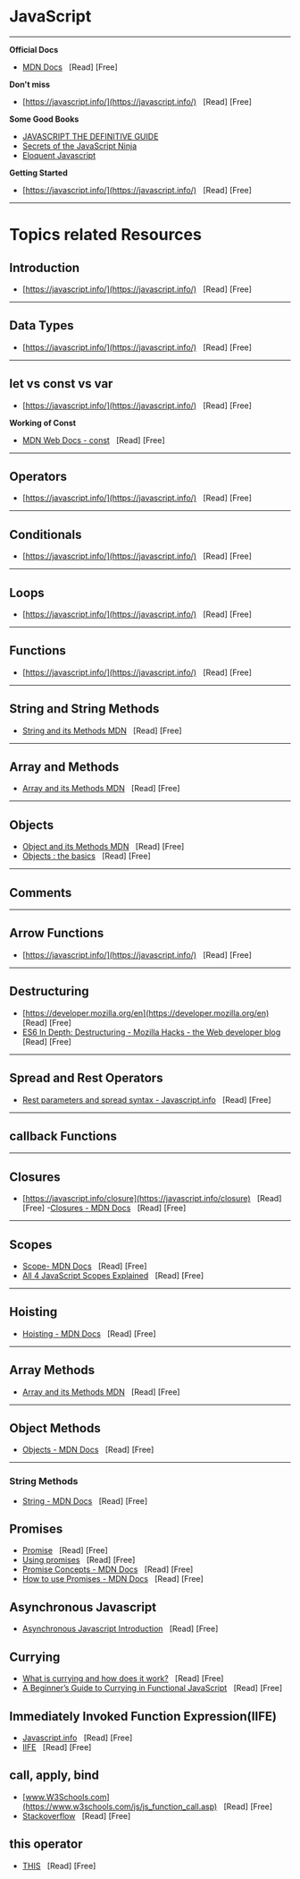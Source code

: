 # JavaScript
****
**Official Docs** 

- [MDN Docs](https://developer.mozilla.org/en-US/docs/Web/JavaScript)  &nbsp; [Read] [Free]  




**Don\'t miss**

- [https://javascript.info/](https://javascript.info/)  &nbsp; [Read] [Free]


**Some Good Books**
- [JAVASCRIPT THE DEFINITIVE GUIDE ](https://amzn.to/4f9sa6Y)
- [Secrets of the JavaScript Ninja](https://amzn.to/45kQxep)
- [Eloquent Javascript](https://amzn.to/4opBUOP)



**Getting Started** 

- [https://javascript.info/](https://javascript.info/)  &nbsp; [Read] [Free]

**************************






# Topics related Resources


## Introduction
- [https://javascript.info/](https://javascript.info/)  &nbsp; [Read] [Free]

***
## Data Types
- [https://javascript.info/](https://javascript.info/)  &nbsp; [Read] [Free]

***
## let vs const vs var
- [https://javascript.info/](https://javascript.info/)  &nbsp; [Read] [Free]

**Working of Const**
- [MDN Web Docs - const](https://developer.mozilla.org/en-US/docs/Web/JavaScript/Reference/Statements/const) &nbsp; [Read] [Free]
***
## Operators
- [https://javascript.info/](https://javascript.info/)  &nbsp; [Read] [Free]

***
## Conditionals
- [https://javascript.info/](https://javascript.info/)  &nbsp; [Read] [Free]

***
## Loops
- [https://javascript.info/](https://javascript.info/)  &nbsp; [Read] [Free]

***
## Functions
- [https://javascript.info/](https://javascript.info/)  &nbsp; [Read] [Free]

***
## String and String Methods
- [String and its Methods MDN](https://developer.mozilla.org/en-US/docs/Web/JavaScript/Reference/Global_Objects/String)   &nbsp; [Read] [Free]
***
## Array and Methods
- [Array and its Methods MDN](https://developer.mozilla.org/en-US/docs/Web/JavaScript/Reference/Global_Objects/Array) &nbsp; [Read] [Free]
***
## Objects
- [Object and its Methods MDN](https://developer.mozilla.org/en-US/docs/Web/JavaScript/Reference/Global_Objects/Object) &nbsp; [Read] [Free]
- [Objects : the basics](https://javascript.info/object-basics) &nbsp; [Read] [Free]
***
## Comments

***

## Arrow Functions
- [https://javascript.info/](https://javascript.info/)  &nbsp; [Read] [Free]
***
## Destructuring
- [https://developer.mozilla.org/en](https://developer.mozilla.org/en) &nbsp; [Read] [Free]
- [ES6 In Depth: Destructuring - Mozilla Hacks - the Web developer blog](https://hacks.mozilla.org/2015/05/es6-in-depth-destructuring/) &nbsp; [Read] [Free]

***
## Spread and Rest Operators
- [Rest parameters and spread syntax - Javascript.info](https://javascript.info/rest-parameters-spread) &nbsp; [Read] [Free]
***
## callback Functions
***
## Closures
- [https://javascript.info/closure](https://javascript.info/closure) &nbsp; [Read] [Free]
-[Closures - MDN Docs](https://developer.mozilla.org/en-US/docs/Web/JavaScript/Guide/Closures) &nbsp; [Read] [Free]
***
## Scopes
- [Scope- MDN Docs](https://developer.mozilla.org/en-US/docs/Glossary/Scope) &nbsp; [Read] [Free]
- [All 4 JavaScript Scopes Explained](https://blog.webdevsimplified.com/2022-10/js-scoping/) &nbsp; [Read] [Free]
***
## Hoisting
- [Hoisting - MDN Docs](https://developer.mozilla.org/en-US/docs/Glossary/Hoisting) &nbsp; [Read] [Free]
***
## Array Methods
- [Array and its Methods MDN](https://developer.mozilla.org/en-US/docs/Web/JavaScript/Reference/Global_Objects/Array) &nbsp; [Read] [Free]

***
## Object Methods
- [Objects - MDN Docs](https://developer.mozilla.org/en-US/docs/Web/JavaScript/Reference/Global_Objects/Object) &nbsp; [Read] [Free]

***
### String Methods
- [String - MDN Docs](https://developer.mozilla.org/en-US/docs/Web/JavaScript/Reference/Global_Objects/String) &nbsp; [Read] [Free]



## Promises
- [Promise](https://javascript.info/promise-basics) &nbsp; [Read] [Free]
- [Using promises](https://developer.mozilla.org/en-US/docs/Web/JavaScript/Guide/Using_promises) &nbsp; [Read] [Free]
- [Promise Concepts - MDN Docs](https://developer.mozilla.org/en-US/docs/Web/JavaScript/Reference/Global_Objects/Promise) &nbsp; [Read] [Free]
- [How to use Promises - MDN Docs](https://developer.mozilla.org/en-US/docs/Learn_web_development/Extensions/Async_JS/Promises) &nbsp; [Read] [Free]

## Asynchronous Javascript
- [Asynchronous Javascript Introduction](https://developer.mozilla.org/en-US/docs/Learn_web_development/Extensions/Async_JS/Introducing)  &nbsp; [Read]  [Free]
## Currying
- [What is currying and how does it work?](https://www.greatfrontend.com/questions/quiz/what-is-currying-and-how-does-it-work) &nbsp; [Read] [Free] 
- [A Beginner’s Guide to Currying in Functional JavaScript](https://www.sitepoint.com/currying-in-functional-javascript/) &nbsp; [Read] [Free]

## Immediately Invoked Function Expression(IIFE)
- [Javascript.info](https://javascript.info/var) &nbsp; [Read] [Free]
- [IIFE](https://developer.mozilla.org/en-US/docs/Glossary/IIFE) &nbsp; [Read] [Free]


## call, apply, bind
- [www.W3Schools.com](https://www.w3schools.com/js/js_function_call.asp) &nbsp; [Read] [Free]
- [Stackoverflow](https://stackoverflow.com/questions/15455009/javascript-call-apply-vs-bind) &nbsp; [Read] [Free]

## this operator
- [THIS](https://developer.mozilla.org/en-US/docs/Web/JavaScript/Reference/Operators/this) &nbsp; [Read] [Free]